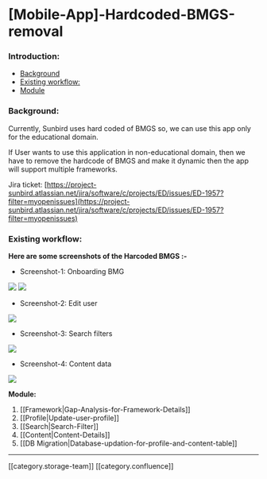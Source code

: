 # \[Mobile-App]-Hardcoded-BMGS-removal

### Introduction:

* [Background](https://project-sunbird.atlassian.net/wiki/spaces/SUN/pages/3342532609#Background:)
* [Existing workflow:](https://project-sunbird.atlassian.net/wiki/spaces/SUN/pages/3342532609#Existing-workflow:)
* [Module](https://project-sunbird.atlassian.net/wiki/spaces/SUN/pages/3342532609#Module:)

### Background:

Currently, Sunbird uses hard coded of BMGS so, we can use this app only for the educational domain.

If User wants to use this application in non-educational domain, then we have to remove the hardcode of BMGS and make it dynamic then the app will support multiple frameworks.

Jira ticket: [https://project-sunbird.atlassian.net/jira/software/c/projects/ED/issues/ED-1957?filter=myopenissues](https://project-sunbird.atlassian.net/jira/software/c/projects/ED/issues/ED-1957?filter=myopenissues)

### Existing workflow:

**Here are some screenshots of the Harcoded BMGS :-**

* Screenshot-1: Onboarding BMG

![](../../../../Others/SunbirdED/images/storage/Screenshot\_20230728-120458.png) ![](../../../../Others/SunbirdED/images/storage/Screenshot\_20230728-120510.png)

* Screenshot-2: Edit user

![](../../../../Others/SunbirdED/images/storage/Screenshot\_20230728-120538.png)

* Screenshot-3: Search filters

![](../../../../Others/SunbirdED/images/storage/Screenshot\_20230728-120637.png)

* Screenshot-4: Content data

![](../../../../Others/SunbirdED/images/storage/Screenshot\_20230731-140038.png)

**Module:**

1. \[\[Framework|Gap-Analysis-for-Framework-Details]]
2. \[\[Profile|Update-user-profile]]
3. \[\[Search|Search-Filter]]
4. \[\[Content|Content-Details]]
5. \[\[DB Migration|Database-updation-for-profile-and-content-table]]

***

\[\[category.storage-team]] \[\[category.confluence]]
